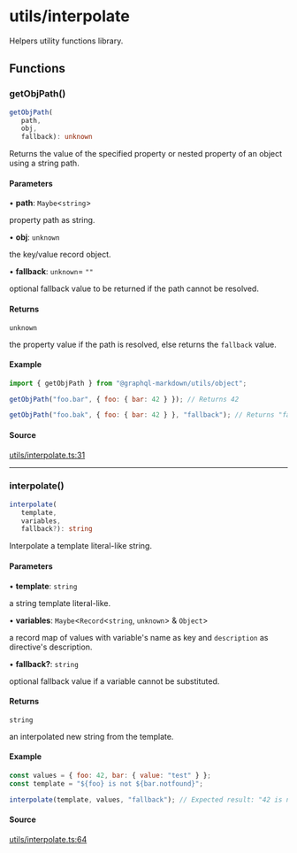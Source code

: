 # utils/interpolate

Helpers utility functions library.

## Functions

### getObjPath()

```ts
getObjPath(
   path,
   obj,
   fallback): unknown
```

Returns the value of the specified property or nested property of an object using a string path.

#### Parameters

• **path**: `Maybe`\<`string`\>

property path as string.

• **obj**: `unknown`

the key/value record object.

• **fallback**: `unknown`= `""`

optional fallback value to be returned if the path cannot be resolved.

#### Returns

`unknown`

the property value if the path is resolved, else returns the `fallback` value.

#### Example

```js
import { getObjPath } from "@graphql-markdown/utils/object";

getObjPath("foo.bar", { foo: { bar: 42 } }); // Returns 42

getObjPath("foo.bak", { foo: { bar: 42 } }, "fallback"); // Returns "fallback"
```

#### Source

[utils/interpolate.ts:31](https://github.com/graphql-markdown/graphql-markdown/blob/4217d2c0/packages/helpers/src/utils/interpolate.ts#L31)

---

### interpolate()

```ts
interpolate(
   template,
   variables,
   fallback?): string
```

Interpolate a template literal-like string.

#### Parameters

• **template**: `string`

a string template literal-like.

• **variables**: `Maybe`\<`Record`\<`string`, `unknown`\> & `Object`\>

a record map of values with variable's name as key and `description` as directive's description.

• **fallback?**: `string`

optional fallback value if a variable cannot be substituted.

#### Returns

`string`

an interpolated new string from the template.

#### Example

```js
const values = { foo: 42, bar: { value: "test" } };
const template = "${foo} is not ${bar.notfound}";

interpolate(template, values, "fallback"); // Expected result: "42 is not fallback",
```

#### Source

[utils/interpolate.ts:64](https://github.com/graphql-markdown/graphql-markdown/blob/4217d2c0/packages/helpers/src/utils/interpolate.ts#L64)
